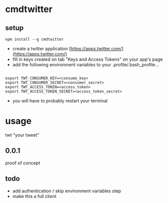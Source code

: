 # cmdtwitter

## setup

    npm install --g cmdtwitter

* create a twitter application [https://apps.twitter.com/](https://apps.twitter.com/)
* fill in keys created on tab "Keys and Access Tokens" on your app's page
* add the following environment variables to your .profile/.bash_profile...

```

export TWT_CONSUMER_KEY=<consume_key>
export TWT_CONSUMER_SECRET=<consumer_secret>
export TWT_ACCESS_TOKEN=<access_token>
export TWT_ACCESS_TOKEN_SECRET=<access_token_secret>

```

* you will have to probably restart your terminal

# usage

twt "your tweet"

## 0.0.1

proof of concept

## todo

* add authentication / skip environment variables step
* make this a full client
